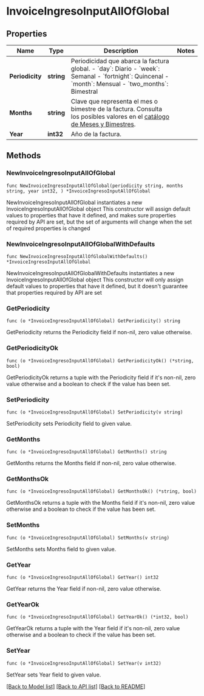 # InvoiceIngresoInputAllOfGlobal

## Properties

Name | Type | Description | Notes
------------ | ------------- | ------------- | -------------
**Periodicity** | **string** | Periodicidad que abarca la factura global.  - &#x60;day&#x60;: Diario - &#x60;week&#x60;: Semanal - &#x60;fortnight&#x60;: Quincenal - &#x60;month&#x60;: Mensual - &#x60;two_months&#x60;: Bimestral  | 
**Months** | **string** | Clave que representa el mes o bimestre de la factura. Consulta los posibles valores en el [catálogo de Meses y Bimestres](#meses-y-bimestres).  | 
**Year** | **int32** | Año de la factura. | 

## Methods

### NewInvoiceIngresoInputAllOfGlobal

`func NewInvoiceIngresoInputAllOfGlobal(periodicity string, months string, year int32, ) *InvoiceIngresoInputAllOfGlobal`

NewInvoiceIngresoInputAllOfGlobal instantiates a new InvoiceIngresoInputAllOfGlobal object
This constructor will assign default values to properties that have it defined,
and makes sure properties required by API are set, but the set of arguments
will change when the set of required properties is changed

### NewInvoiceIngresoInputAllOfGlobalWithDefaults

`func NewInvoiceIngresoInputAllOfGlobalWithDefaults() *InvoiceIngresoInputAllOfGlobal`

NewInvoiceIngresoInputAllOfGlobalWithDefaults instantiates a new InvoiceIngresoInputAllOfGlobal object
This constructor will only assign default values to properties that have it defined,
but it doesn't guarantee that properties required by API are set

### GetPeriodicity

`func (o *InvoiceIngresoInputAllOfGlobal) GetPeriodicity() string`

GetPeriodicity returns the Periodicity field if non-nil, zero value otherwise.

### GetPeriodicityOk

`func (o *InvoiceIngresoInputAllOfGlobal) GetPeriodicityOk() (*string, bool)`

GetPeriodicityOk returns a tuple with the Periodicity field if it's non-nil, zero value otherwise
and a boolean to check if the value has been set.

### SetPeriodicity

`func (o *InvoiceIngresoInputAllOfGlobal) SetPeriodicity(v string)`

SetPeriodicity sets Periodicity field to given value.


### GetMonths

`func (o *InvoiceIngresoInputAllOfGlobal) GetMonths() string`

GetMonths returns the Months field if non-nil, zero value otherwise.

### GetMonthsOk

`func (o *InvoiceIngresoInputAllOfGlobal) GetMonthsOk() (*string, bool)`

GetMonthsOk returns a tuple with the Months field if it's non-nil, zero value otherwise
and a boolean to check if the value has been set.

### SetMonths

`func (o *InvoiceIngresoInputAllOfGlobal) SetMonths(v string)`

SetMonths sets Months field to given value.


### GetYear

`func (o *InvoiceIngresoInputAllOfGlobal) GetYear() int32`

GetYear returns the Year field if non-nil, zero value otherwise.

### GetYearOk

`func (o *InvoiceIngresoInputAllOfGlobal) GetYearOk() (*int32, bool)`

GetYearOk returns a tuple with the Year field if it's non-nil, zero value otherwise
and a boolean to check if the value has been set.

### SetYear

`func (o *InvoiceIngresoInputAllOfGlobal) SetYear(v int32)`

SetYear sets Year field to given value.



[[Back to Model list]](../README.md#documentation-for-models) [[Back to API list]](../README.md#documentation-for-api-endpoints) [[Back to README]](../README.md)


